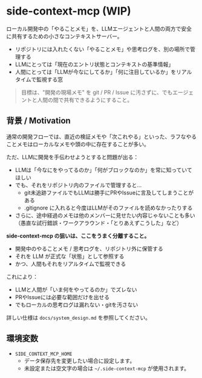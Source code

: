 side-context-mcp (WIP)
===

ローカル開発中の「やることメモ」を、LLMエージェントと人間の両方で安全に共有するための小さなコンテキストサーバー。

- リポジトリには入れたくない「やることメモ」や思考ログを、別の場所で管理する
- LLMにとっては「現在のエントリ状態とコンテキストの基準情報」
- 人間にとっては「LLMが今なにしてるか」「何に注目しているか」をリアルタイムで監視する窓

> 目標は、"開発の現場メモ" を git / PR / Issue に汚さずに、でもエージェントと人間の間で共有できるようにすること。

## 背景 / Motivation

通常の開発フローでは、直近の検証メモや「次これやる」といった、ラフなやることメモはローカルなメモや頭の中に存在することが多い。

ただ、LLMに開発を手伝わせようとすると問題が出る：

- LLMは「今なにをやってるのか」「何がブロックなのか」を常に知っていてほしい
- でも、それをリポジトリ内のファイルで管理すると…
  - git未追跡ファイルでもLLMは勝手にPRやIssueに言及してしまうことがある
  - .gitignore に入れると今度はLLMがそのファイルを読めなかったりする
- さらに、途中経過のメモは他のメンバーに見せたい内容じゃないことも多い（愚直な試行錯誤・ワークアラウンド・「とりあえずこうした」など）

**side-context-mcp の狙いは、ここをうまく分離すること。**

- 開発中のやることメモ / 思考ログを、リポジトリ外に保管する
- それを LLM が正式な「状態」として参照する
- かつ、人間もそれをリアルタイムで監視できる

これにより：
- LLMと人間が「いま何をやってるのか」でズレない
- PRやIssueには必要な範囲だけを出せる
- でもローカルの思考ログは漏れない・gitを汚さない

詳しい仕様は `docs/system_design.md` を参照してください。

## 環境変数

- `SIDE_CONTEXT_MCP_HOME`
  - データ保存先を変更したい場合に設定します。
  - 未設定または空文字の場合は `~/.side-context-mcp` が使用されます。
